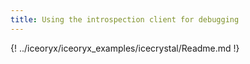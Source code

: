 ```yaml
---
title: Using the introspection client for debugging
---
```


{! ../iceoryx/iceoryx_examples/icecrystal/Readme.md !}
